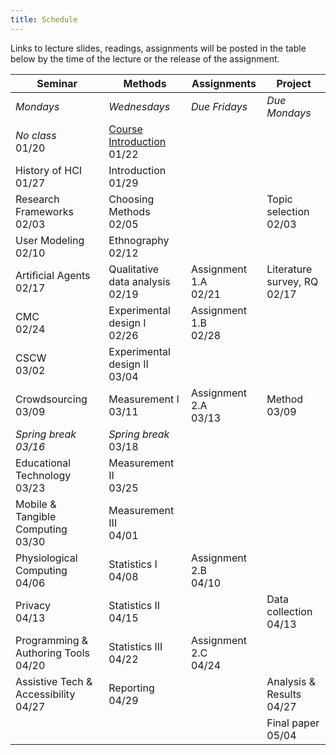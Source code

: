 ```yaml
---
title: Schedule
---
```


Links to lecture slides, readings, assignments will be posted in the table below by the time of the lecture or the release of the assignment.

| **Seminar**                                | **Methods**                           | **Assignments**            | **Project**                       |
| ------------------------------------------ | ------------------------------------- | -------------------------- | --------------------------------- |
| *Mondays*                                  | *Wednesdays*                          | *Due Fridays*              | *Due Mondays*                     |
| *No class* <br />01/20                     | <a class="btn btn-purple" href="">Course Introduction</a> <br />01/22       |                            |                                   |
| History of HCI <br />01/27                 | Introduction <br />01/29              |                            |                                   |
| Research Frameworks <br />02/03            | Choosing Methods <br />02/05          |                            | Topic selection <br />02/03       |
| User Modeling <br />02/10                  | Ethnography <br />02/12               |                            |                                   |
| Artificial Agents <br />02/17              | Qualitative data analysis <br />02/19 | Assignment 1.A <br />02/21 | Literature survey, RQ <br />02/17 |
| CMC <br />02/24                            | Experimental design I <br />02/26     | Assignment 1.B <br />02/28 |                                   |
| CSCW <br />03/02                           | Experimental design II <br />03/04    |                            |                                   |
| Crowdsourcing <br />03/09                  | Measurement I <br />03/11             | Assignment 2.A <br />03/13 | Method <br />03/09                |
| *Spring break <br />03/16*                 | *Spring break* <br />03/18            |                            |                                   |
| Educational Technology <br />03/23         | Measurement II <br />03/25            |                            |                                   |
| Mobile & Tangible Computing <br />03/30    | Measurement III <br />04/01           |                            |                                   |
| Physiological Computing <br />04/06        | Statistics I <br />04/08              | Assignment 2.B <br />04/10 |                                   |
| Privacy <br />04/13                        | Statistics II <br />04/15             |                            | Data collection <br />04/13       |
| Programming & Authoring Tools <br />04/20  | Statistics III <br />04/22            | Assignment 2.C <br />04/24 |                                   |
| Assistive Tech & Accessibility <br />04/27 | Reporting <br />04/29                 |                            | Analysis & Results <br />04/27    |
|                                            |                                       |                            | Final paper <br />05/04           |